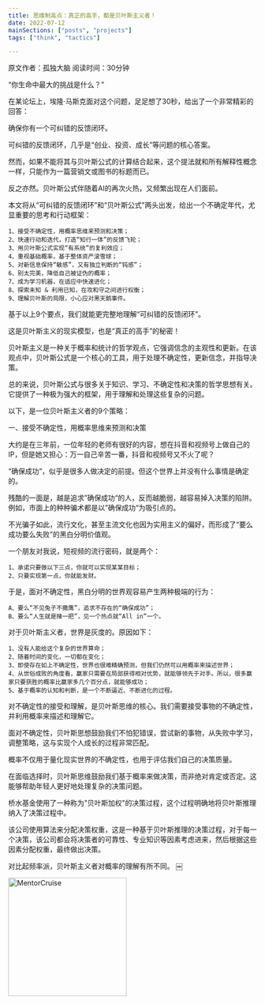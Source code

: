 ```yaml
---
title: 思维制高点：真正的高手，都是贝叶斯主义者！
date: 2022-07-12
mainSections: ["posts", "projects"]
tags: ["think", "tactics"]

---
```


原文作者：孤独大脑
阅读时间：30分钟

“你生命中最大的挑战是什么？”

在某论坛上，埃隆·马斯克面对这个问题，足足想了30秒，给出了一个非常精彩的回答：

确保你有一个可纠错的反馈闭环。

可纠错的反馈闭环，几乎是“创业、投资、成长”等问题的核心答案。

然而，如果不能将其与贝叶斯公式的计算结合起来，这个提法就和所有解释性概念一样，只能作为一篇营销文或图书的标题而已。

反之亦然。贝叶斯公式伴随着AI的再次火热，又频繁出现在人们面前。

本文将从“可纠错的反馈闭环”和“贝叶斯公式”两头出发，给出一个不确定年代，尤显重要的思考和行动框架：

	1、接受不确定性，用概率思维来预测和决策；
	2、快速行动和迭代，打造“知行一体”的反馈飞轮；
	3、用贝叶斯公式实现“有系统”的复利效应；
	4、重视基础概率，基于整体资产滚雪球；
	5、对新信息保持“敏感”，又有独立判断的“钝感”；
	6、别太完美，降低自己被证伪的概率；
	7、成为学习机器，在适应中快速进化；
	8、探索未知 & 利用已知，在攻和守之间进行权衡；
	9、理解贝叶斯的局限，小心应对黑天鹅事件。

基于以上9个要点，我们就能更完整地理解“可纠错的反馈闭环”。‍‍‍‍‍

这是贝叶斯主义的现实模型，也是“真正的高手”的秘密！

贝叶斯主义是一种关于概率和统计的哲学观点，它强调信念的主观性和更新。在该观点中，贝叶斯公式是一个核心的工具，用于处理不确定性，更新信念，并指导决策。

总的来说，贝叶斯公式与很多关于知识、学习、不确定性和决策的哲学思想有关。它提供了一种极为强大的框架，用于理解和处理这些复杂的问题。

以下，是一位贝叶斯主义者的9个策略：

一、接受不确定性，用概率思维来预测和决策

大约是在三年前，一位年轻的老师有很好的内容，想在抖音和视频号上做自己的IP，但是她又担心：万一自己辛苦一番，抖音和视频号又不火了呢？

“确保成功”，似乎是很多人做决定的前提。但这个世界上并没有什么事情是确定的。

残酷的一面是，越是追求”确保成功“的人，反而越脆弱，越容易掉入决策的陷阱。例如，市面上的种种骗术都是以”确保成功“为吸引点的。

不光骗子如此，流行文化，甚至主流文化也因为实用主义的偏好，而形成了“要么成功要么失败”的黑白分明价值观。

一个朋友对我说，短视频的流行密码，就是两个：

	1、承诺只要做以下三点，你就可以实现某某目标；
	2、只要实现第一点，你就能发财。

于是，面对不确定性，黑白分明的世界观容易产生两种极端的行为：

	A、要么“不见兔子不撒鹰”，追求不存在的“确保成功”；
	B、要么“人生就是赌一把”，见一个热点就“All in”一个。

对于贝叶斯主义者，世界是灰度的。原因如下：

	1、没有人能给这个复杂的世界算命；
	2、随着时间的变化，一切都在变化；
	3、即使存在如上不确定性，世界也很难精确预测，但我们仍然可以用概率来描述世界；
	4、从世俗成败的角度看，赢家只需要在局部获得相对优势，就能够领先于对手。所以，很多赢家只要获胜的概率比赢家多几个百分点，就能够成功；
	5、基于概率的认知和判断，是一个不断逼近、不断进化的过程。

对不确定性的接受和理解，是贝叶斯思维的核心。我们需要接受事物的不确定性，并利用概率来描述和理解它。

面对不确定性，贝叶斯思想鼓励我们不怕犯错误，尝试新的事物，从失败中学习，调整策略，这与实现个人成长的过程非常匹配。

概率不仅用于量化现实世界的不确定性，也用于评估我们自己的决策质量。

在面临选择时，贝叶斯思维鼓励我们基于概率来做决策，而非绝对肯定或否定。这能够帮助年轻人更好地处理复杂的决策问题。

桥水基金使用了一种称为"贝叶斯加权"的决策过程，这个过程明确地将贝叶斯推理纳入了决策过程中。

该公司使用算法来分配决策权重，这是一种基于贝叶斯推理的决策过程，对于每一个决策，该公司都会将决策者的可靠性、专业知识等因素考虑进来，然后根据这些因素分配权重，最终做出决策。

对比起频率派，贝叶斯主义者对概率的理解有所不同。
￼

<a target="_blank" href="https://mentorcruise.com/mentor/nunocorao/"> <img class="nozoom" src="https://cdn.mentorcruise.com/img/banner/sky-sm.svg" width="240" alt="MentorCruise"> </a>

